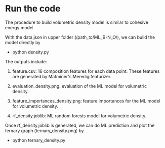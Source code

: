 # Run the code

The procedure to build volumetric density model is similar to cohesive energy model.

With the data.json in upper folder (/path_to/ML_B-N_O/), we can build the model directly by
  - python density.py

The outputs include:

  1. feature.csv: 16 composition features for each data point. These features are generated by Matminer's Meredig featurizer.
  
  2. evaluation_density.png: evaluation of the ML model for volumetric density.
  
  3. feature_importances_density.png: feature importances for the ML model for volumetric density.
  
  4. rf_density.joblib: ML random forests model for volumetric density.

Once rf_density.joblib is generated, we can do ML prediction and plot the ternary graph (ternary_density.png) by
  - python ternary_density.py
